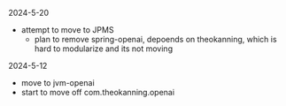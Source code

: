 

2024-5-20 
- attempt to move to JPMS
  - plan to remove spring-openai, depoends on theokanning, which is hard to modularize and its not moving

2024-5-12
- move to jvm-openai
- start to move off com.theokanning.openai

